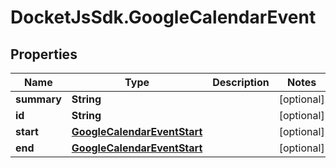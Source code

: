 # DocketJsSdk.GoogleCalendarEvent

## Properties
Name | Type | Description | Notes
------------ | ------------- | ------------- | -------------
**summary** | **String** |  | [optional] 
**id** | **String** |  | [optional] 
**start** | [**GoogleCalendarEventStart**](GoogleCalendarEventStart.md) |  | [optional] 
**end** | [**GoogleCalendarEventStart**](GoogleCalendarEventStart.md) |  | [optional] 


